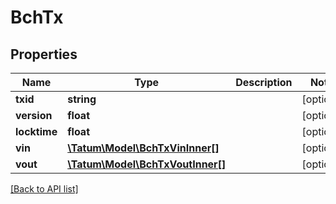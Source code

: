 # BchTx

## Properties

Name | Type | Description | Notes
------------ | ------------- | ------------- | -------------
**txid** | **string** |  | [optional]
**version** | **float** |  | [optional]
**locktime** | **float** |  | [optional]
**vin** | [**\Tatum\Model\BchTxVinInner[]**](BchTxVinInner.md) |  | [optional]
**vout** | [**\Tatum\Model\BchTxVoutInner[]**](BchTxVoutInner.md) |  | [optional]

[[Back to API list]](../../README.md#api-endpoints)
